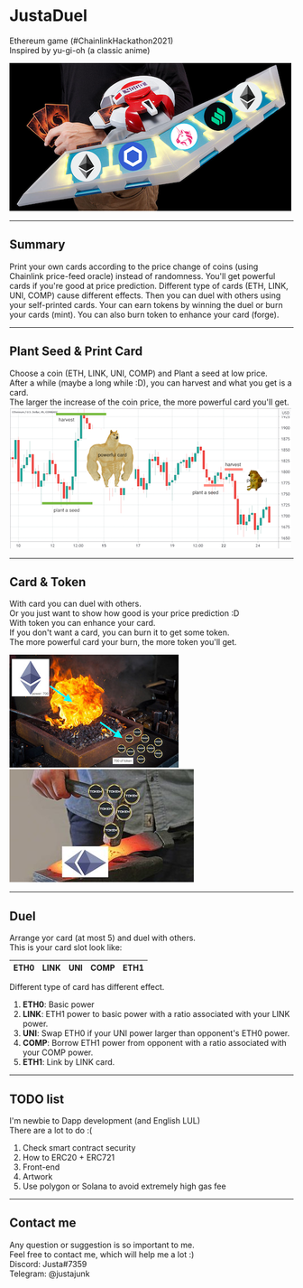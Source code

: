 # JustaDuel
Ethereum game (#ChainlinkHackathon2021)  
Inspired by yu-gi-oh (a classic anime)

![image](./asset/crypto_duel.jpg)  

---
## Summary
Print your own cards according to the price change of coins (using Chainlink price-feed oracle) instead of randomness. You'll get powerful cards if you're good at price prediction. Different type of cards (ETH, LINK, UNI, COMP) cause different effects. Then you can duel with others using your self-printed cards. Your can earn tokens by winning the duel or burn your cards (mint). You can also burn token to enhance your card (forge).

---
## Plant Seed & Print Card
Choose a coin (ETH, LINK, UNI, COMP) and Plant a seed at low price.  
After a while (maybe a long while :D), you can harvest and what you get is a card.  
The larger the increase of the coin price, the more powerful card you'll get.  
![image](./asset/ether_price.jpg)  

---
## Card & Token
With card you can duel with others.  
Or you just want to show how good is your price prediction :D  
With token you can enhance your card.  
If you don't want a card, you can burn it to get some token.  
The more powerful card your burn, the more token you'll get.  

![image](./asset/burn.jpg)![image](./asset/forge.jpg)

---
## Duel
Arrange yor card (at most 5) and duel with others.  
This is your card slot look like:  

ETH0 | LINK | UNI | COMP | ETH1
-|-|-|-|-

Different type of card has different effect.  
1. **ETH0**: Basic power  
2. **LINK**: ETH1 power to basic power with a ratio associated with your LINK power.  
3. **UNI**: Swap ETH0 if your UNI power larger than opponent's ETH0 power.  
4. **COMP**: Borrow ETH1 power from opponent with a ratio associated with your COMP power.  
5. **ETH1**: Link by LINK card.

---
## TODO list
I'm newbie to Dapp development (and English LUL)  
There are a lot to do :(  
1. Check smart contract security  
2. How to ERC20 + ERC721
3. Front-end  
4. Artwork  
5. Use polygon or Solana to avoid extremely high gas fee  

---
## Contact me  
Any question or suggestion is so important to me.  
Feel free to contact me, which will help me a lot :)  
Discord: Justa#7359  
Telegram: @justajunk  
